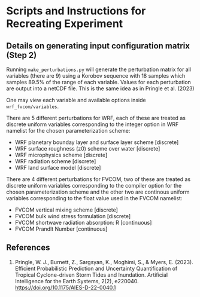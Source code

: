 # Scripts and Instructions for Recreating Experiment

## Details on generating input configuration matrix (Step 2)
Running `make_perturbations.py` will generate the perturbation matrix for all variables (there are 9) using a Korobov sequence with 18 samples which samples 89.5% of the range of each variable. Values for each perturbation are output into a netCDF file. This is the same idea as in Pringle et al. (2023)

One may view each variable and available options inside `wrf_fvcom/variables`. 

There are 5 different perturbations for WRF, each of these are treated as discrete uniform variables corresponding to the integer option in WRF namelist for the chosen parameterization scheme:
- WRF planetary bounday layer and surface layer scheme [discrete]
- WRF surface roughness (z0) scheme over water [discrete]
- WRF microphysics scheme [discrete]
- WRF radiation scheme [discrete]
- WRF land surface model [discrete]

There are 4 different perturbations for FVCOM, two of these are treated as discrete uniform variables corresponding to the compiler option for the chosen parameterization scheme and the other two are continous uniform variables corresponding to the float value used in the FVCOM namelist:
- FVCOM vertical mixing scheme [discrete]
- FVCOM bulk wind stress formulation [discrete]
- FVCOM shortwave radiation absorption: R [continuous]
- FVCOM Prandlt Number [continuous]

## References
1. Pringle, W. J., Burnett, Z., Sargsyan, K., Moghimi, S., & Myers, E. (2023). Efficient Probabilistic Prediction and Uncertainty Quantification of Tropical Cyclone-driven Storm Tides and Inundation. Artificial Intelligence for the Earth Systems, 2(2), e220040. https://doi.org/10.1175/AIES-D-22-0040.1
